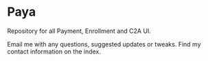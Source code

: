 # Paya
Repository for all Payment, Enrollment and C2A UI.

Email me with any questions, suggested updates or tweaks. Find my contact information on the index.
